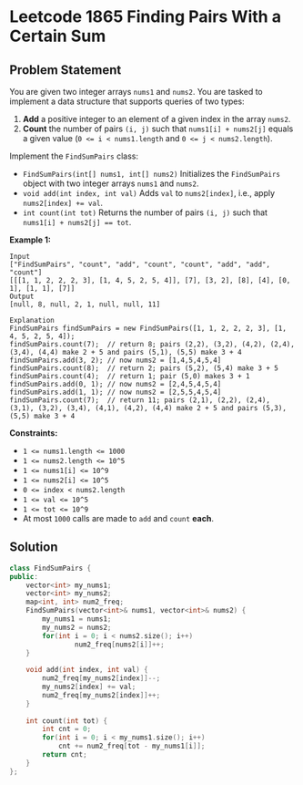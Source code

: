 # Leetcode 1865 Finding Pairs With a Certain Sum

## Problem Statement

You are given two integer arrays `nums1` and `nums2`. You are tasked to implement a data structure that supports queries of two types:

1. **Add** a positive integer to an element of a given index in the array `nums2`.
2. **Count** the number of pairs `(i, j)` such that `nums1[i] + nums2[j]` equals a given value \(`0 <= i < nums1.length` and `0 <= j < nums2.length`\).

Implement the `FindSumPairs` class:

* `FindSumPairs(int[] nums1, int[] nums2)` Initializes the `FindSumPairs` object with two integer arrays `nums1` and `nums2`.
* `void add(int index, int val)` Adds `val` to `nums2[index]`, i.e., apply `nums2[index] += val`.
* `int count(int tot)` Returns the number of pairs `(i, j)` such that `nums1[i] + nums2[j] == tot`.

**Example 1:**

```text
Input
["FindSumPairs", "count", "add", "count", "count", "add", "add", "count"]
[[[1, 1, 2, 2, 2, 3], [1, 4, 5, 2, 5, 4]], [7], [3, 2], [8], [4], [0, 1], [1, 1], [7]]
Output
[null, 8, null, 2, 1, null, null, 11]

Explanation
FindSumPairs findSumPairs = new FindSumPairs([1, 1, 2, 2, 2, 3], [1, 4, 5, 2, 5, 4]);
findSumPairs.count(7);  // return 8; pairs (2,2), (3,2), (4,2), (2,4), (3,4), (4,4) make 2 + 5 and pairs (5,1), (5,5) make 3 + 4
findSumPairs.add(3, 2); // now nums2 = [1,4,5,4,5,4]
findSumPairs.count(8);  // return 2; pairs (5,2), (5,4) make 3 + 5
findSumPairs.count(4);  // return 1; pair (5,0) makes 3 + 1
findSumPairs.add(0, 1); // now nums2 = [2,4,5,4,5,4]
findSumPairs.add(1, 1); // now nums2 = [2,5,5,4,5,4]
findSumPairs.count(7);  // return 11; pairs (2,1), (2,2), (2,4), (3,1), (3,2), (3,4), (4,1), (4,2), (4,4) make 2 + 5 and pairs (5,3), (5,5) make 3 + 4
```

**Constraints:**

* `1 <= nums1.length <= 1000`
* `1 <= nums2.length <= 10^5`
* `1 <= nums1[i] <= 10^9`
* `1 <= nums2[i] <= 10^5`
* `0 <= index < nums2.length`
* `1 <= val <= 10^5`
* `1 <= tot <= 10^9`
* At most `1000` calls are made to `add` and `count` **each**.

## Solution

```cpp
class FindSumPairs {
public:
    vector<int> my_nums1;
    vector<int> my_nums2;
    map<int, int> num2_freq;
    FindSumPairs(vector<int>& nums1, vector<int>& nums2) {
        my_nums1 = nums1;
        my_nums2 = nums2;
        for(int i = 0; i < nums2.size(); i++)
                num2_freq[nums2[i]]++;
    }
    
    void add(int index, int val) {
        num2_freq[my_nums2[index]]--;
        my_nums2[index] += val;
        num2_freq[my_nums2[index]]++;
    }
    
    int count(int tot) {
        int cnt = 0;
        for(int i = 0; i < my_nums1.size(); i++)
            cnt += num2_freq[tot - my_nums1[i]];
        return cnt;
    }
};
```

